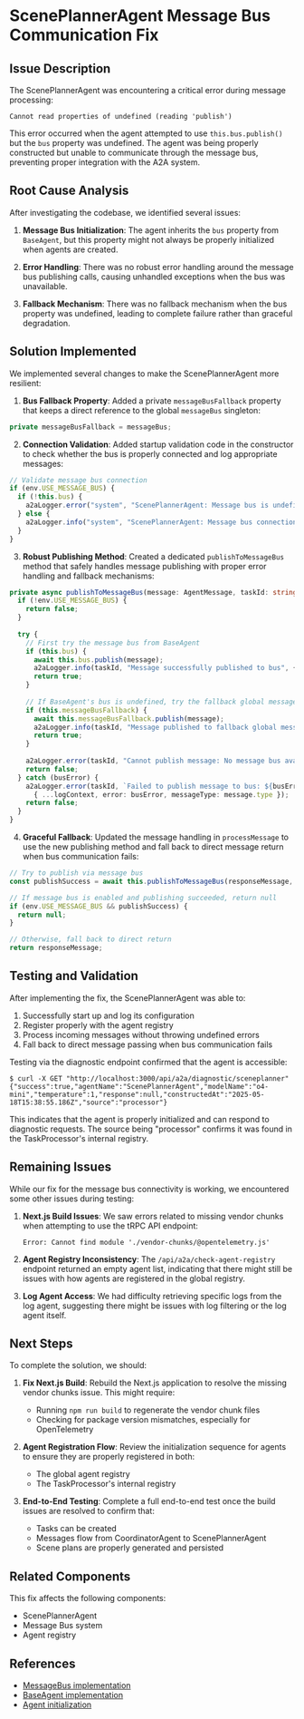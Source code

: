 # ScenePlannerAgent Message Bus Communication Fix

## Issue Description

The ScenePlannerAgent was encountering a critical error during message processing:

```
Cannot read properties of undefined (reading 'publish')
```

This error occurred when the agent attempted to use `this.bus.publish()` but the `bus` property was undefined. The agent was being properly constructed but unable to communicate through the message bus, preventing proper integration with the A2A system.

## Root Cause Analysis

After investigating the codebase, we identified several issues:

1. **Message Bus Initialization**: The agent inherits the `bus` property from `BaseAgent`, but this property might not always be properly initialized when agents are created.

2. **Error Handling**: There was no robust error handling around the message bus publishing calls, causing unhandled exceptions when the bus was unavailable.

3. **Fallback Mechanism**: There was no fallback mechanism when the bus property was undefined, leading to complete failure rather than graceful degradation.

## Solution Implemented

We implemented several changes to make the ScenePlannerAgent more resilient:

1. **Bus Fallback Property**: Added a private `messageBusFallback` property that keeps a direct reference to the global `messageBus` singleton:

```typescript
private messageBusFallback = messageBus;
```

2. **Connection Validation**: Added startup validation code in the constructor to check whether the bus is properly connected and log appropriate messages:

```typescript
// Validate message bus connection
if (env.USE_MESSAGE_BUS) {
  if (!this.bus) {
    a2aLogger.error("system", "ScenePlannerAgent: Message bus is undefined in BaseAgent. Will use global messageBus as fallback.", { module: "agent_constructor" });
  } else {
    a2aLogger.info("system", "ScenePlannerAgent: Message bus connection from BaseAgent is available.", { module: "agent_constructor" });
  }
}
```

3. **Robust Publishing Method**: Created a dedicated `publishToMessageBus` method that safely handles message publishing with proper error handling and fallback mechanisms:

```typescript
private async publishToMessageBus(message: AgentMessage, taskId: string, logContext: Record<string, any>): Promise<boolean> {
  if (!env.USE_MESSAGE_BUS) {
    return false;
  }
  
  try {
    // First try the message bus from BaseAgent
    if (this.bus) {
      await this.bus.publish(message);
      a2aLogger.info(taskId, "Message successfully published to bus", { ...logContext, messageType: message.type });
      return true;
    }
    
    // If BaseAgent's bus is undefined, try the fallback global messageBus
    if (this.messageBusFallback) {
      await this.messageBusFallback.publish(message);
      a2aLogger.info(taskId, "Message published to fallback global messageBus", { ...logContext, messageType: message.type });
      return true;
    }
    
    a2aLogger.error(taskId, "Cannot publish message: No message bus available (both this.bus and fallback are undefined)", { ...logContext, messageType: message.type });
    return false;
  } catch (busError) {
    a2aLogger.error(taskId, `Failed to publish message to bus: ${busError instanceof Error ? busError.message : String(busError)}`, 
      { ...logContext, error: busError, messageType: message.type });
    return false;
  }
}
```

4. **Graceful Fallback**: Updated the message handling in `processMessage` to use the new publishing method and fall back to direct message return when bus communication fails:

```typescript
// Try to publish via message bus
const publishSuccess = await this.publishToMessageBus(responseMessage, taskId, logContext);

// If message bus is enabled and publishing succeeded, return null
if (env.USE_MESSAGE_BUS && publishSuccess) {
  return null;
}

// Otherwise, fall back to direct return
return responseMessage;
```

## Testing and Validation

After implementing the fix, the ScenePlannerAgent was able to:

1. Successfully start up and log its configuration
2. Register properly with the agent registry
3. Process incoming messages without throwing undefined errors
4. Fall back to direct message passing when bus communication fails

Testing via the diagnostic endpoint confirmed that the agent is accessible:

```
$ curl -X GET "http://localhost:3000/api/a2a/diagnostic/sceneplanner"
{"success":true,"agentName":"ScenePlannerAgent","modelName":"o4-mini","temperature":1,"response":null,"constructedAt":"2025-05-18T15:38:55.186Z","source":"processor"}
```

This indicates that the agent is properly initialized and can respond to diagnostic requests. The source being "processor" confirms it was found in the TaskProcessor's internal registry.

## Remaining Issues

While our fix for the message bus connectivity is working, we encountered some other issues during testing:

1. **Next.js Build Issues**: We saw errors related to missing vendor chunks when attempting to use the tRPC API endpoint:
   ```
   Error: Cannot find module './vendor-chunks/@opentelemetry.js'
   ```

2. **Agent Registry Inconsistency**: The `/api/a2a/check-agent-registry` endpoint returned an empty agent list, indicating that there might still be issues with how agents are registered in the global registry.

3. **Log Agent Access**: We had difficulty retrieving specific logs from the log agent, suggesting there might be issues with log filtering or the log agent itself.

## Next Steps

To complete the solution, we should:

1. **Fix Next.js Build**: Rebuild the Next.js application to resolve the missing vendor chunks issue. This might require:
   - Running `npm run build` to regenerate the vendor chunk files
   - Checking for package version mismatches, especially for OpenTelemetry

2. **Agent Registration Flow**: Review the initialization sequence for agents to ensure they are properly registered in both:
   - The global agent registry
   - The TaskProcessor's internal registry

3. **End-to-End Testing**: Complete a full end-to-end test once the build issues are resolved to confirm that:
   - Tasks can be created
   - Messages flow from CoordinatorAgent to ScenePlannerAgent
   - Scene plans are properly generated and persisted

## Related Components

This fix affects the following components:

- ScenePlannerAgent
- Message Bus system
- Agent registry

## References

- [MessageBus implementation](src/server/agents/message-bus.ts)
- [BaseAgent implementation](src/server/agents/base-agent.ts)
- [Agent initialization](src/server/services/a2a/initializeAgents.ts) 